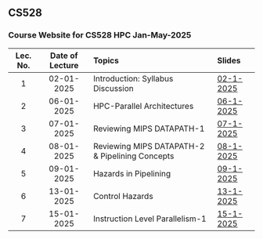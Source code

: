 ## CS528
### Course Website for CS528 HPC Jan-May-2025


| Lec. No. | Date of Lecture        | Topics  | Slides   |
|:---:|:--:|:--|:--------------------------|
| 1       |  02-01-2025            | Introduction: Syllabus Discussion| [02-1-2025](https://iitgoffice-my.sharepoint.com/:b:/g/personal/phrangboklang_iitg_ac_in/EUmmHQJHOu1MijXOagEhgf8BRxe8bPvzOWu_wn3SPUDYmg?e=9FRAqo) | 
| 2       |  06-01-2025            | HPC-Parallel Architectures| [06-1-2025](https://iitgoffice-my.sharepoint.com/:b:/g/personal/phrangboklang_iitg_ac_in/Ecmnea5lQGVMhLyNLVEruAwBaIL59k7L9sourF-HmUfAvw?e=aGfkjM) | 
| 3       |  07-01-2025            | Reviewing MIPS DATAPATH-1 | [07-1-2025](https://iitgoffice-my.sharepoint.com/:b:/g/personal/phrangboklang_iitg_ac_in/Ea1haUByWKVGlb0RfRyQcXYBDTV14iGq2suEq8O0ihq29Q) |
| 4       |  08-01-2025            | Reviewing MIPS DATAPATH-2 & Pipelining Concepts | [08-1-2025](https://iitgoffice-my.sharepoint.com/:b:/g/personal/phrangboklang_iitg_ac_in/EZCduiNlAshBhW2vlknXknsBksJTCYChWUrq6v2KcNO9XQ?e=uIvnG3) |
| 5       |  09-01-2025            | Hazards in Pipelining | [09-1-2025](https://iitgoffice-my.sharepoint.com/:b:/g/personal/phrangboklang_iitg_ac_in/ESehAE3koT9MoL9CB4Su8wEBcRI9axmC6QAd_hU8kBsGyA?e=QRSVKT) |
| 6       |  13-01-2025            | Control Hazards | [13-1-2025](https://iitgoffice-my.sharepoint.com/:b:/g/personal/phrangboklang_iitg_ac_in/EffDZrzQIw5DoYUAj9ppceQBeNFfTXawUS1GRps4FOB8ow?e=emEdCi) |
| 7       |  15-01-2025            | Instruction Level Parallelism-1 | [15-1-2025](https://iitgoffice-my.sharepoint.com/:b:/g/personal/phrangboklang_iitg_ac_in/EbEe_FSbEdBPmHRL_vNKNtsBtqoV7D6KslZD2LhXnFpdXQ?e=s3ygb5) |



